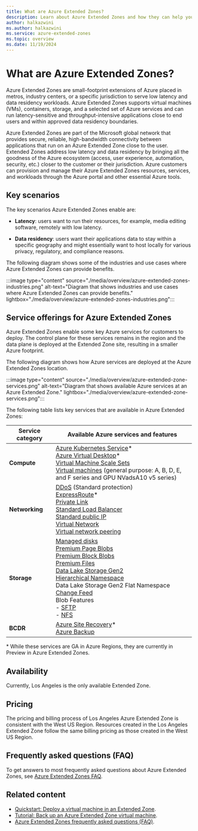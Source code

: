 ```yaml
---
title: What are Azure Extended Zones?
description: Learn about Azure Extended Zones and how they can help you run latency-sensitive and throughput-intensive applications close to end users.
author: halkazwini
ms.author: halkazwini
ms.service: azure-extended-zones
ms.topic: overview
ms.date: 11/19/2024
---
```


# What are Azure Extended Zones?

Azure Extended Zones are small-footprint extensions of Azure placed in metros, industry centers, or a specific jurisdiction to serve low latency and data residency workloads. Azure Extended Zones supports virtual machines (VMs), containers, storage, and a selected set of Azure services and can run latency-sensitive and throughput-intensive applications close to end users and within approved data residency boundaries.
 
Azure Extended Zones are part of the Microsoft global network that provides secure, reliable, high-bandwidth connectivity between applications that run on an Azure Extended Zone close to the user. Extended Zones address low latency and data residency by bringing all the goodness of the Azure ecosystem (access, user experience, automation, security, etc.) closer to the customer or their jurisdiction. Azure customers can provision and manage their Azure Extended Zones resources, services, and workloads through the Azure portal and other essential Azure tools.

## Key scenarios

The key scenarios Azure Extended Zones enable are: 

- **Latency**: users want to run their resources, for example, media editing software, remotely with low latency.

- **Data residency**: users want their applications data to stay within a specific geography and might essentially want to host locally for various privacy, regulatory, and compliance reasons.

The following diagram shows some of the industries and use cases where Azure Extended Zones can provide benefits.

:::image type="content" source="./media/overview/azure-extended-zones-industries.png" alt-text="Diagram that shows industries and use cases where Azure Extended Zones can provide benefits." lightbox="./media/overview/azure-extended-zones-industries.png":::

## Service offerings for Azure Extended Zones

Azure Extended Zones enable some key Azure services for customers to deploy. The control plane for these services remains in the region and the data plane is deployed at the Extended Zone site, resulting in a smaller Azure footprint.

The following diagram shows how Azure services are deployed at the Azure Extended Zones location.

:::image type="content" source="./media/overview/azure-extended-zone-services.png" alt-text="Diagram that shows available Azure services at an Azure Extended Zone." lightbox="./media/overview/azure-extended-zone-services.png":::


The following table lists key services that are available in Azure Extended Zones:

| Service category | Available Azure services and features |
| ------------------ | ------------------- |
| **Compute** | [Azure Kubernetes Service](/aks/extended-zones?tabs=azure-resource-manager)* <br> [Azure Virtual Desktop](../virtual-desktop/azure-extended-zones.md)* <br> [Virtual Machine Scale Sets](/azure/virtual-machine-scale-sets/overview) <br> [Virtual machines](/azure/virtual-machines/overview) (general purpose: A, B, D, E, and F series and GPU NVadsA10 v5 series) |
| **Networking** | [DDoS](../ddos-protection/ddos-protection-overview.md) (Standard protection) <br> [ExpressRoute](../expressroute/expressroute-introduction.md)* <br> [Private Link](../private-link/private-link-overview.md) <br> [Standard Load Balancer](../load-balancer/load-balancer-overview.md) <br> [Standard public IP](../virtual-network/ip-services/public-ip-addresses.md) <br> [Virtual Network](../virtual-network/virtual-networks-overview.md) <br> [Virtual network peering](../virtual-network/virtual-network-peering-overview.md) |
| **Storage** | [Managed disks](/azure/virtual-machines/managed-disks-overview) <br> [Premium Page Blobs](../storage/blobs/storage-blob-pageblob-overview.md) <br> [Premium Block Blobs](../storage/blobs/storage-blob-block-blob-premium.md) <br> [Premium Files](../storage/files/storage-files-introduction.md) <br> [Data Lake Storage Gen2](../storage/blobs/data-lake-storage-introduction.md) <br> [Hierarchical Namespace](../storage/blobs/data-lake-storage-namespace.md) <br>Data Lake Storage Gen2 Flat Namespace <br> [Change Feed](/azure/cosmos-db/change-feed) <br> Blob Features <br> - [SFTP](../storage/blobs/secure-file-transfer-protocol-support.md) <br> - [NFS](../storage/files/files-nfs-protocol.md) |
| **BCDR** | [Azure Site Recovery](../site-recovery/site-recovery-overview.md)* <br> [Azure Backup](../backup/backup-overview.md) |

\* While these services are GA in Azure Regions, they are currently in Preview in Azure Extended Zones. 

## Availability

Currently, Los Angeles is the only available Extended Zone.

## Pricing

The pricing and billing process of Los Angeles Azure Extended Zone is consistent with the West US Region. Resources created in the Los Angeles Extended Zone follow the same billing pricing as those created in the West US Region.

## Frequently asked questions (FAQ)

To get answers to most frequently asked questions about Azure Extended Zones, see [Azure Extended Zones FAQ](faq.md).

## Related content

- [Quickstart: Deploy a virtual machine in an Extended Zone](deploy-vm-portal.md).
- [Tutorial: Back up an Azure Extended Zone virtual machine](backup-virtual-machine.md).
- [Azure Extended Zones frequently asked questions (FAQ)](faq.md).
